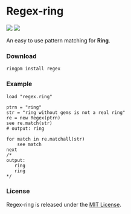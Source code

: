 # Regex-ring

[![](https://img.shields.io/github/v/tag/thechampagne/regex?label=version)](https://github.com/thechampagne/regex/releases/latest) [![](https://img.shields.io/github/license/thechampagne/regex)](https://github.com/thechampagne/regex/blob/main/LICENSE)

An easy to use pattern matching for **Ring**.

### Download

```
ringpm install regex
```

### Example

```ring
load "regex.ring"
	
ptrn = "ring"
str = "ring without gems is not a real ring"
re = new Regex(ptrn)
see re.match(str)
# output: ring

for match in re.matchall(str)
    see match
next
/* 
output:
   ring
   ring
*/
```

### License

Regex-ring is released under the [MIT License](https://github.com/thechampagne/regex/blob/main/LICENSE).